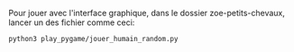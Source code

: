 Pour jouer avec l'interface graphique, dans le dossier zoe-petits-chevaux, lancer un des fichier comme ceci:

    python3 play_pygame/jouer_humain_random.py